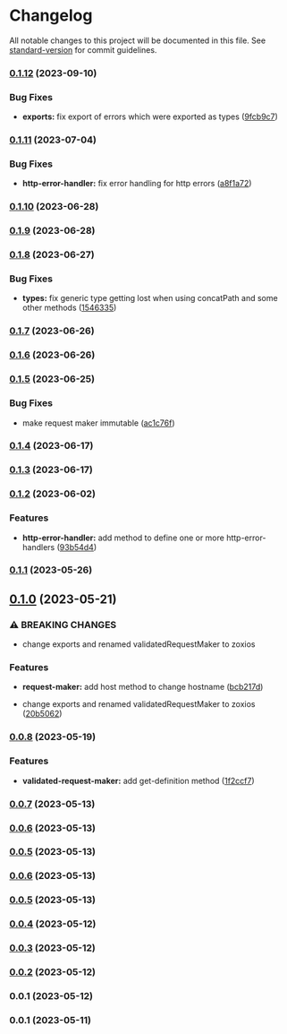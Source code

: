 # Changelog

All notable changes to this project will be documented in this file. See [standard-version](https://github.com/conventional-changelog/standard-version) for commit guidelines.

### [0.1.12](https://github.com/strictest-coral/zoxios/compare/v0.1.11...v0.1.12) (2023-09-10)


### Bug Fixes

* **exports:** fix export of errors which were exported as types ([9fcb9c7](https://github.com/strictest-coral/zoxios/commit/9fcb9c7662a698a49085be003fbb3fa20793be73))

### [0.1.11](https://github.com/strictest-coral/zoxios/compare/v0.1.10...v0.1.11) (2023-07-04)


### Bug Fixes

* **http-error-handler:** fix error handling for http errors ([a8f1a72](https://github.com/strictest-coral/zoxios/commit/a8f1a72bd22e84dcf9257f48f05177d8c3698764))

### [0.1.10](https://github.com/strictest-coral/zoxios/compare/v0.1.9...v0.1.10) (2023-06-28)

### [0.1.9](https://github.com/strictest-coral/zoxios/compare/v0.1.8...v0.1.9) (2023-06-28)

### [0.1.8](https://github.com/strictest-coral/zoxios/compare/v0.1.7...v0.1.8) (2023-06-27)


### Bug Fixes

* **types:** fix generic type getting lost when using concatPath and some other methods ([1546335](https://github.com/strictest-coral/zoxios/commit/1546335ed3f47629fdfdc75dc88e6497560900a2))

### [0.1.7](https://github.com/strictest-coral/zoxios/compare/v0.1.6...v0.1.7) (2023-06-26)

### [0.1.6](https://github.com/strictest-coral/zoxios/compare/v0.1.5...v0.1.6) (2023-06-26)

### [0.1.5](https://github.com/strictest-coral/zoxios/compare/v0.1.4...v0.1.5) (2023-06-25)


### Bug Fixes

* make request maker immutable ([ac1c76f](https://github.com/strictest-coral/zoxios/commit/ac1c76f1754aa94b4e4125b23f67ddcaff9c22a8))

### [0.1.4](https://github.com/strictest-coral/zoxios/compare/v0.1.3...v0.1.4) (2023-06-17)

### [0.1.3](https://github.com/strictest-coral/zoxios/compare/v0.1.2...v0.1.3) (2023-06-17)

### [0.1.2](https://github.com/strictest-coral/zoxios/compare/v0.1.1...v0.1.2) (2023-06-02)


### Features

* **http-error-handler:** add method to define one or more http-error-handlers ([93b54d4](https://github.com/strictest-coral/zoxios/commit/93b54d474b8ebdc16dd31a054a1ebad8cdf355d0))

### [0.1.1](https://github.com/strictest-coral/zoxios/compare/v0.1.0...v0.1.1) (2023-05-26)

## [0.1.0](https://github.com/strictest-coral/zoxios/compare/v0.0.8...v0.1.0) (2023-05-21)


### ⚠ BREAKING CHANGES

* change exports and renamed validatedRequestMaker to zoxios

### Features

* **request-maker:** add host method to change hostname ([bcb217d](https://github.com/strictest-coral/zoxios/commit/bcb217d2e4b8adb1ee308ad1f19c05253a85fb99))


* change exports and renamed validatedRequestMaker to zoxios ([20b5062](https://github.com/strictest-coral/zoxios/commit/20b50629eedea8b08f524915904372eaa90df958))

### [0.0.8](https://github.com/strictest-coral/zoxios/compare/v0.0.7...v0.0.8) (2023-05-19)


### Features

* **validated-request-maker:** add get-definition method ([1f2ccf7](https://github.com/strictest-coral/zoxios/commit/1f2ccf75ad3bf384b92fafc6f5e11ec831230c82))

### [0.0.7](https://github.com/strictest-coral/zoxios/compare/v0.0.6...v0.0.7) (2023-05-13)

### [0.0.6](https://github.com/strictest-coral/zoxios/compare/v0.0.5...v0.0.6) (2023-05-13)

### [0.0.5](https://github.com/strictest-coral/zoxios/compare/v0.0.4...v0.0.5) (2023-05-13)

### [0.0.6](https://github.com/strictest-coral/zoxios/compare/v0.0.4...v0.0.6) (2023-05-13)

### [0.0.5](https://github.com/strictest-coral/zoxios/compare/v0.0.4...v0.0.5) (2023-05-13)

### [0.0.4](https://github.com/strictest-coral/zoxios/compare/v0.0.3...v0.0.4) (2023-05-12)

### [0.0.3](https://github.com/strictest-coral/zoxios/compare/v0.0.2...v0.0.3) (2023-05-12)

### [0.0.2](https://github.com/strictest-coral/zoxios/compare/v0.0.1...v0.0.2) (2023-05-12)

### 0.0.1 (2023-05-12)

### 0.0.1 (2023-05-11)
